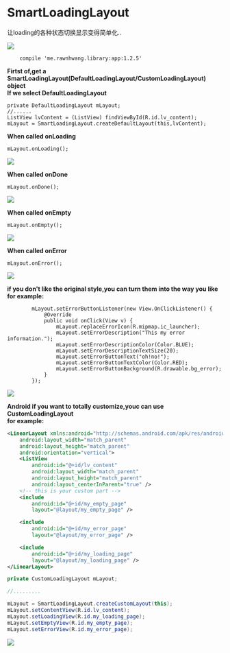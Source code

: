 # SmartLoadingLayout
让loading的各种状态切换显示变得简单化..

![](https://github.com/RawnHwang/SmartLoadingLayout/blob/master/screenshots/screenshot_01.gif)

```
    compile 'me.rawnhwang.library:app:1.2.5'
```

<b>Firtst of,get a SmartLoadingLayout(DefaultLoadingLayout/CustomLoadingLayout) object</b></br>
<b>If we select DefaultLoadingLayout</b>
```
private DefaultLoadingLayout mLayout;
//......
ListView lvContent = (ListView) findViewById(R.id.lv_content);
mLayout = SmartLoadingLayout.createDefaultLayout(this,lvContent); 
```
<b>When called onLoading</b>
```
mLayout.onLoading();
```
![](https://github.com/RawnHwang/SmartLoadingLayout/blob/master/screenshots/onLoading.gif)

<b>When called onDone</b>
```
mLayout.onDone();
```
![](https://github.com/RawnHwang/SmartLoadingLayout/blob/master/screenshots/onDone.gif)

<b>When called onEmpty</b>
```
mLayout.onEmpty();
```
![](https://github.com/RawnHwang/SmartLoadingLayout/blob/master/screenshots/onEmpty.png)

<b>When called onError</b>
```
mLayout.onError();
```
![](https://github.com/RawnHwang/SmartLoadingLayout/blob/master/screenshots/onError.png)

<b>if you don't like the original style,you can turn them into the way you like</b></br>
<b>for example:</b>
```
        mLayout.setErrorButtonListener(new View.OnClickListener() {
            @Override
            public void onClick(View v) {
                mLayout.replaceErrorIcon(R.mipmap.ic_launcher);
                mLayout.setErrorDescription("This my error information.");
                mLayout.setErrorDescriptionColor(Color.BLUE);
                mLayout.setErrorDescriptionTextSize(20);
                mLayout.setErrorButtonText("oh!no!");
                mLayout.setErrorButtonTextColor(Color.RED);
                mLayout.setErrorButtonBackground(R.drawable.bg_error);
            }
        });
```
![](https://github.com/RawnHwang/SmartLoadingLayout/blob/master/screenshots/changeStyle.gif)

<b>Android if you want to totally customize,youc can use  CustomLoadingLayout</b></br>
<b>for example:</b>
```xml
<LinearLayout xmlns:android="http://schemas.android.com/apk/res/android"
    android:layout_width="match_parent"
    android:layout_height="match_parent"
    android:orientation="vertical">
    <ListView
        android:id="@+id/lv_content"
        android:layout_width="match_parent"
        android:layout_height="match_parent"
        android:layout_centerInParent="true" />
    <!-- this is your custom part -->
    <include
        android:id="@+id/my_empty_page"
        layout="@layout/my_empty_page" />

    <include
        android:id="@+id/my_error_page"
        layout="@layout/my_error_page" />

    <include
        android:id="@+id/my_loading_page"
        layout="@layout/my_loading_page" />
</LinearLayout>
```

```Java
private CustomLoadingLayout mLayout;

//.........

mLayout = SmartLoadingLayout.createCustomLayout(this);
mLayout.setContentView(R.id.lv_content);
mLayout.setLoadingView(R.id.my_loading_page);
mLayout.setEmptyView(R.id.my_empty_page);
mLayout.setErrorView(R.id.my_error_page);
```
![](https://github.com/RawnHwang/SmartLoadingLayout/blob/master/screenshots/cutomStyle.gif)

